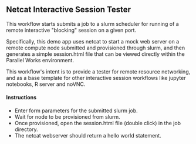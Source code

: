 ## Netcat Interactive Session Tester

This workflow starts submits a job to a slurm scheduler for running of a remote interactive "blocking" session on a given port.

Specifically, this demo app uses netcat to start a mock web server on a remote compute node submitted and provisioned through slurm, and then generates a simple session.html file that can be viewed directly within the Parallel Works environment.

This workflow's intent is to provide a tester for remote resource networking, and as a base template for other interactive session workflows like jupyter notebooks, R server and noVNC.

#### Instructions

* Enter form parameters for the submitted slurm job.
* Wait for node to be provisioned from slurm.
* Once provisioned, open the session.html file (double click) in the job directory.
* The netcat webserver should return a hello world statement.